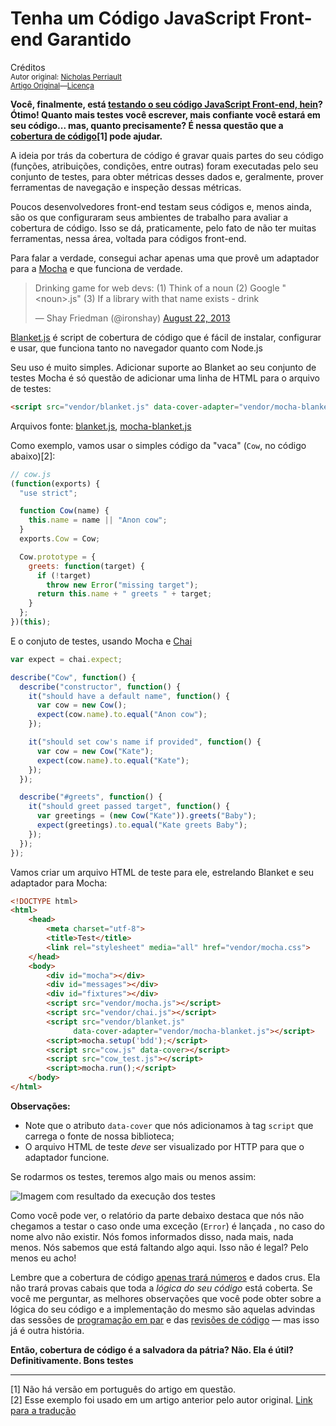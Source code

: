 Tenha um Código JavaScript Front-end Garantido
==============================================
Créditos<br/>
<small>Autor original: [Nicholas Perriault](https://nicolas.perriault.net)<br/>[Artigo Original](https://nicolas.perriault.net/code/2013/get-your-frontend-javascript-code-covered/)&mdash;[Licença](http://creativecommons.org/licenses/by-sa/3.0/)</small>

**Você, finalmente, está [testando o seu código JavaScript Front-end, hein](https://nicolas.perriault.net/code/2013/testing-frontend-javascript-code-using-mocha-chai-and-sinon/)? Ótimo! Quanto mais testes você escrever, mais confiante você estará em seu código... mas, quanto precisamente? É nessa questão que a [cobertura de código](http://en.wikipedia.org/wiki/Code_coverage)[1] pode ajudar.**

A ideia por trás da cobertura de código é gravar quais partes do seu código (funções, atribuições, condições, entre outras) foram executadas pelo seu conjunto de testes, para obter métricas desses dados e, geralmente, prover ferramentas de navegação e inspeção dessas métricas.

Poucos desenvolvedores front-end testam seus códigos e, menos ainda, são os que configuraram seus ambientes de trabalho para avaliar a cobertura de código. Isso se dá, praticamente, pelo fato de não ter muitas ferramentas, nessa área, voltada para códigos front-end.

Para falar a verdade, consegui achar apenas uma que provê um adaptador para a [Mocha](http://visionmedia.github.io/mocha/) e que funciona de verdade.

<blockquote class="twitter-tweet" lang="en"><p>Drinking game for web devs: &#10;(1) Think of a noun&#10;(2) Google &quot;&lt;noun&gt;.js&quot;&#10;(3) If a library with that name exists - drink</p>&mdash; Shay Friedman (@ironshay) <a href="https://twitter.com/ironshay/statuses/370525864523743232">August 22, 2013</a></blockquote>
<script async src="//platform.twitter.com/widgets.js" charset="utf-8"></script>

[Blanket.js](http://blanketjs.org/) é script de cobertura de código que é fácil de instalar, configurar e usar, que funciona tanto no navegador quanto com Node.js

Seu uso é muito simples. Adicionar suporte ao Blanket ao seu conjunto de testes Mocha é só questão de adicionar uma linha de HTML para o arquivo de testes:

```html
<script src="vendor/blanket.js" data-cover-adapter="vendor/mocha-blanket.js"></script>
```

Arquivos fonte: [blanket.js](https://raw.github.com/alex-seville/blanket/master/dist/qunit/blanket.min.js), [mocha-blanket.js](https://raw.github.com/alex-seville/blanket/master/src/adapters/mocha-blanket.js)

Como exemplo, vamos usar o simples código da "vaca" (`Cow`, no código abaixo)[2]:

```javascript
// cow.js
(function(exports) {
  "use strict";

  function Cow(name) {
    this.name = name || "Anon cow";
  }
  exports.Cow = Cow;

  Cow.prototype = {
    greets: function(target) {
      if (!target)
        throw new Error("missing target");
      return this.name + " greets " + target;
    }
  };
})(this);
```

E o conjuto de testes, usando Mocha e [Chai](http://chaijs.com/)

```javascript
var expect = chai.expect;

describe("Cow", function() {
  describe("constructor", function() {
    it("should have a default name", function() {
      var cow = new Cow();
      expect(cow.name).to.equal("Anon cow");
    });

    it("should set cow's name if provided", function() {
      var cow = new Cow("Kate");
      expect(cow.name).to.equal("Kate");
    });
  });

  describe("#greets", function() {
    it("should greet passed target", function() {
      var greetings = (new Cow("Kate")).greets("Baby");
      expect(greetings).to.equal("Kate greets Baby");
    });
  });
});
```

Vamos criar um arquivo HTML de teste para ele, estrelando Blanket e seu adaptador para Mocha:

```html
<!DOCTYPE html>
<html>
	<head>
		<meta charset="utf-8">
		<title>Test</title>
		<link rel="stylesheet" media="all" href="vendor/mocha.css">
	</head>
	<body>
		<div id="mocha"></div>
		<div id="messages"></div>
		<div id="fixtures"></div>
		<script src="vendor/mocha.js"></script>
		<script src="vendor/chai.js"></script>
		<script src="vendor/blanket.js"
		      data-cover-adapter="vendor/mocha-blanket.js"></script>
		<script>mocha.setup('bdd');</script>
		<script src="cow.js" data-cover></script>
		<script src="cow_test.js"></script>
		<script>mocha.run();</script>
	</body>
</html>
```

**Observações:**
* Note que o atributo `data-cover` que nós adicionamos à tag `script` que carrega o fonte de nossa biblioteca;
* O arquivo HTML de teste *deve* ser visualizado por HTTP para que o adaptador funcione.

Se rodarmos os testes, teremos algo mais ou menos assim:

![Imagem com resultado da execução dos testes](https://nicolas.perriault.net/static/code/2013/blanket-coverage.png "Imagem com resultado da execução dos testes")

Como você pode ver, o relatório da parte debaixo destaca que nós não chegamos a testar o caso onde uma exceção (`Error`) é lançada , no caso do nome alvo não existir. Nós fomos informados disso, nada mais, nada menos. Nós sabemos que está faltando algo aqui. Isso não é legal? Pelo menos eu acho!

Lembre que a cobertura de código [apenas trará números](http://codebetter.com/karlseguin/2008/12/09/code-coverage-use-it-wisely/) e dados crus. Ela não trará provas cabais que toda a *lógica do seu código* está coberta. Se você me perguntar, as melhores observações que você pode obter sobre a lógica do seu código e a implementação do mesmo são aquelas advindas das sessões de [programação em par](http://www.extremeprogramming.org/rules/pair.html) e das [revisões de código](http://alexgaynor.net/2013/sep/26/effective-code-review/) &mdash; mas isso já é outra história.

**Então, cobertura de código é a salvadora da pátria? Não. Ela é útil? Definitivamente. Bons testes**

-----

[1] Não há versão em português do artigo em questão.<br/>
[2] Esse exemplo foi usado em um artigo anterior pelo autor original. [Link para a tradução](https://github.com/erickpatrick/traducoes/blob/master/artigos/javascript/20140513-testando-codigo-javascript-frontend-usando-mocha-chai-sinon.md)